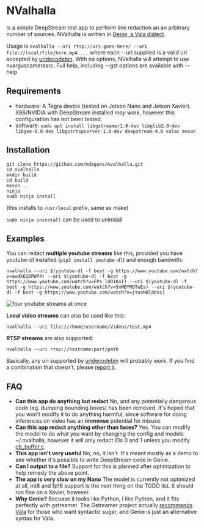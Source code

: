# NValhalla

Is a simple DeepStream test app to perform live redaction an an arbitrary number of sources. NValhalla is written in [Genie, a Vala dialect](https://wiki.gnome.org/Projects/Genie).

Usage is `nvalhalla --uri rtsp://uri-goes-here/ --uri file://local/file/here.mp4 ...` where each --uri supplied is a valid uri accepted by [uridecodebin](https://gstreamer.freedesktop.org/documentation/playback/uridecodebin.html?gi-language=c). With no options, NValhalla will attempt to use nvarguscamerasrc. Full help, including --gst options are available with --help

## Requirements

- hardware: A Tegra device (tested on Jetson Nano and Jetson Xavier). X86/NVIDIA with DeepStream installed *may* work, however this configuration has not been tested.
- software: `sudo apt install libgstreamer1.0-dev libglib2.0-dev libgee-0.8-dev libgstrtspserver-1.0-dev deepstream-4.0 valac meson`

## Installation

```shell
git clone https://github.com/mdegans/nvalhalla.git
cd nvalhalla
mkdir build
cd build
meson ..
ninja
sudo ninja install
```

(this installs to `/usr/local` prefix, same as make)

`sudo ninja uninstall` can be used to uninstall

## Examples

You can redact **multiple youtube streams** like this, provided you have youtube-dl installed (`pip3 install youtube-dl`) and enough bandwith:
```
nvalhalla --uri $(youtube-dl -f best -g https://www.youtube.com/watch?v=awdX61DPWf4) --uri $(youtube-dl -f best -g https://www.youtube.com/watch?v=FPs_lU01KoI) --uri $(youtube-dl -f best -g https://www.youtube.com/watch?v=SnMBYMOTwEs) --uri $(youtube-dl -f best -g https://www.youtube.com/watch?v=jYusNNldesc)
```
![four youtube streams at once](https://i.imgur.com/7eo0NR5.jpg)

**Local video streams** can also be used like this:
```
nvalhalla --uri file:///home/username/Videos/test.mp4
```

**RTSP streams** are also supported:
```
nvalhalla --uri rtsp://hostname:port/path
```

Basically, any uri supported by [uridecodebin](https://gstreamer.freedesktop.org/documentation/playback/uridecodebin.html?gi-language=c) will probably work. If you find a combination that doesn't, please [report it](https://github.com/mdegans/nvalhalla/issues).

## FAQ

- **Can this app do anything but redact** No, and any potentially dangerous code (eg. dumping bounding boxes) has been removed. It's hoped that you won't modify it to do anything harmful, since software for doing inferences on video has an **immense** potential for misuse.
- **Can this app redact anything other than faces?** Yes. You can modify the model to do what you want by changing the config and models ~/.nvalhalla, however it will only redact IDs 0 and 1 unless you modify [cb_buffer.c](./src/cb_buffer.c).
- **This app isn't very useful** No, no, it isn't. It's meant mostly as a demo to see whether it's possible to write DeepStream code in Genie.
- **Can I output to a file?** Support for this is planned after optimization to help remedy the above point.
- **The app is very slow on my Nano** The model is currently not optimized at all, int8 and fp16 support is the next thing on the TODO list. It should run fine on a Xavier, however.
- **Why Genie?** Becuase it looks like Python, I like Python, and it fits perfectly with gstreamer. The Gstreamer project actually [recommends Vala](https://gstreamer.freedesktop.org/documentation/frequently-asked-questions/general.html?gi-language=c#why-is-gstreamer-written-in-c-why-not-cobjectivec) for those who want syntactic sugar, and Genie is just an alternative syntax for Vala.
